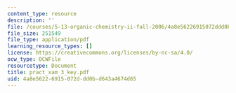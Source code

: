 ```yaml
---
content_type: resource
description: ''
file: /courses/5-13-organic-chemistry-ii-fall-2006/4a8e56226915072ddd0bd643a4674d65_pract_xam_3_key.pdf
file_size: 251549
file_type: application/pdf
learning_resource_types: []
license: https://creativecommons.org/licenses/by-nc-sa/4.0/
ocw_type: OCWFile
resourcetype: Document
title: pract_xam_3_key.pdf
uid: 4a8e5622-6915-072d-dd0b-d643a4674d65
---
```


